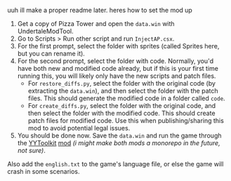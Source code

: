 uuh ill make a proper readme later. heres how to set the mod up

1. Get a copy of Pizza Tower and open the `data.win` with UndertaleModTool.
2. Go to Scripts > Run other script and run `InjectAP.csx`.
3. For the first prompt, select the folder with sprites (called Sprites here, but you can rename it).
4. For the second prompt, select the folder with code. Normally, you'd have both new and modified code already, but if this is your first time running this, you will likely only have the new scripts and patch files.
      - For `restore_diffs.py`, select the folder with the original code (by extracting the `data.win`), and then select the folder with the patch files. This should generate the modified code in a folder called `code`.
      - For `create_diffs.py`, select the folder with the original code, and then select the folder with the modified code. This should create patch files for modified code. Use this when publishing/sharing this mod to avoid potential legal issues.
5. You should be done now. Save the `data.win` and run the game through the [YYToolkit](https://github.com/Archie-osu/YYToolkit) [mod](https://github.com/BabyblueSheep/Pizza-Tower-AP) *(i might make both mods a monorepo in the future, not sure)*.
   
Also add the `english.txt` to the game's language file, or else the game will crash in some scenarios.
